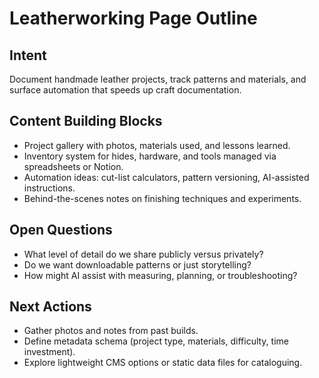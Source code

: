 # Leatherworking Page Outline

## Intent
Document handmade leather projects, track patterns and materials, and surface automation that speeds up craft documentation.

## Content Building Blocks
- Project gallery with photos, materials used, and lessons learned.
- Inventory system for hides, hardware, and tools managed via spreadsheets or Notion.
- Automation ideas: cut-list calculators, pattern versioning, AI-assisted instructions.
- Behind-the-scenes notes on finishing techniques and experiments.

## Open Questions
- What level of detail do we share publicly versus privately?
- Do we want downloadable patterns or just storytelling?
- How might AI assist with measuring, planning, or troubleshooting?

## Next Actions
- Gather photos and notes from past builds.
- Define metadata schema (project type, materials, difficulty, time investment).
- Explore lightweight CMS options or static data files for cataloguing.
